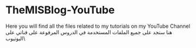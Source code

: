 # TheMISBlog-YouTube
Here you will find all the files related to my tutorials on my YouTube Channel \
هنا ستجد على جميع الملفات المستخدمة في الدروس المرفوعة على قناتي على اليوتيوب\
